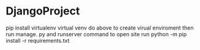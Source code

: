 # DjangoProject



pip install virtualenv
virtual venv
do above to create virual enviroment
then run manage. py and runserver command to  open site
run python -m pip install -r requirements.txt
